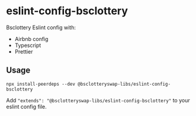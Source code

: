# eslint-config-bsclottery

Bsclottery Eslint config with:

- Airbnb config
- Typescript
- Prettier

## Usage

```
npx install-peerdeps --dev @bsclotteryswap-libs/eslint-config-bsclottery
```

Add `"extends": "@bsclotteryswap-libs/eslint-config-bsclottery"` to your eslint config file.
